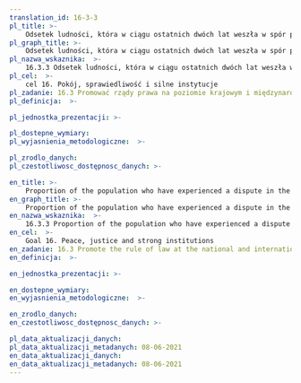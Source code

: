 ```yaml
---
translation_id: 16-3-3
pl_title: >-
    Odsetek ludności, która w ciągu ostatnich dwóch lat weszła w spór prawny i miała dostęp do formalnej lub nieformalnej metody jego rozstrzygnięcia, wg rodzaju metody
pl_graph_title: >-
    Odsetek ludności, która w ciągu ostatnich dwóch lat weszła w spór prawny i miała dostęp do formalnej lub nieformalnej metody jego rozstrzygnięcia, wg rodzaju metody
pl_nazwa_wskaznika:  >-
    16.3.3 Odsetek ludności, która w ciągu ostatnich dwóch lat weszła w spór prawny i miała dostęp do formalnej lub nieformalnej metody jego rozstrzygnięcia, wg rodzaju metody
pl_cel:  >-
    cel 16. Pokój, sprawiedliwość i silne instytucje
pl_zadanie: 16.3 Promować rządy prawa na poziomie krajowym i międzynarodowym oraz zapewnić wszystkim równy dostęp do wymiaru sprawiedliwości
pl_definicja:  >-

pl_jednostka_prezentacji: >-

pl_dostepne_wymiary:
pl_wyjasnienia_metodologiczne:  >-

pl_zrodlo_danych:
pl_czestotliwosc_dostępnosc_danych: >-

en_title: >-
    Proportion of the population who have experienced a dispute in the past two years and who accessed a formal or informal dispute resolution mechanism, by type of mechanism
en_graph_title: >-
    Proportion of the population who have experienced a dispute in the past two years and who accessed a formal or informal dispute resolution mechanism, by type of mechanism
en_nazwa_wskaznika:  >-
    16.3.3 Proportion of the population who have experienced a dispute in the past two years and who accessed a formal or informal dispute resolution mechanism, by type of mechanism
en_cel:  >-
    Goal 16. Peace, justice and strong institutions
en_zadanie: 16.3 Promote the rule of law at the national and international levels and ensure equal access to justice for all
en_definicja:  >-

en_jednostka_prezentacji: >-

en_dostepne_wymiary:
en_wyjasnienia_metodologiczne:  >-

en_zrodlo_danych:
en_czestotliwosc_dostępnosc_danych: >-

pl_data_aktualizacji_danych:  
pl_data_aktualizacji_metadanych: 08-06-2021
en_data_aktualizacji_danych:  
en_data_aktualizacji_metadanych: 08-06-2021
---
```

